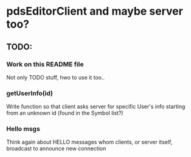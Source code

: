 # pdsEditorClient and maybe server too?
## TODO: 
### Work on this README file
Not only TODO stuff, hwo to use it too..
### getUserInfo(id)
Write function so that client asks server for specific User's info starting from an unknown id (found in the Symbol list?)
### Hello msgs
Think again about HELLO messages whom clients, or server itself, broadcast to announce new connection
